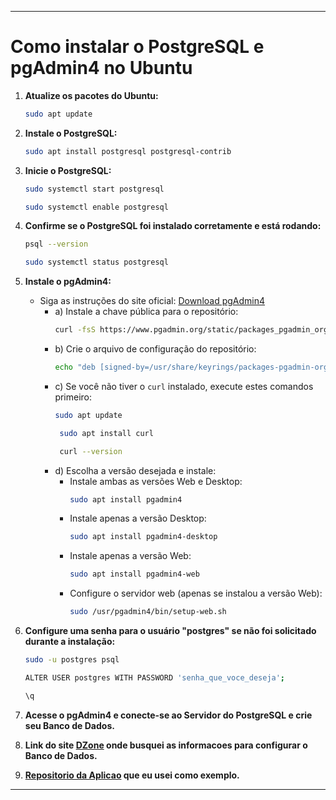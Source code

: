 
---

# Como instalar o PostgreSQL e pgAdmin4 no Ubuntu

1. **Atualize os pacotes do Ubuntu:**
   ```bash
   sudo apt update
   ```

2. **Instale o PostgreSQL:**
   ```bash
   sudo apt install postgresql postgresql-contrib
   ```

3. **Inicie o PostgreSQL:**
   ```bash
   sudo systemctl start postgresql
   ```
      ```bash
   sudo systemctl enable postgresql
   ```

4. **Confirme se o PostgreSQL foi instalado corretamente e está rodando:**
   ```bash
   psql --version
   ```
    ```bash
   sudo systemctl status postgresql
   ```

5. **Instale o pgAdmin4:**
    - Siga as instruções do site oficial: [Download pgAdmin4](https://www.pgadmin.org/download/pgadmin-4-apt/)
        - a) Instale a chave pública para o repositório:
           ```bash
           curl -fsS https://www.pgadmin.org/static/packages_pgadmin_org.pub | sudo gpg --dearmor -o /usr/share/keyrings/packages-pgadmin-org.gpg
           ```
        - b) Crie o arquivo de configuração do repositório:
           ```bash
           echo "deb [signed-by=/usr/share/keyrings/packages-pgadmin-org.gpg] https://www.pgadmin.org/download/pgadmin4/apt/focal pgadmin4 main" | sudo tee /etc/apt/sources.list.d/pgadmin4.list
           ```
        - c) Se você não tiver o `curl` instalado, execute estes comandos primeiro:
           ```bash
           sudo apt update
           ```
          ```bash
           sudo apt install curl
           ```
          ```bash
           curl --version
           ```
        - d) Escolha a versão desejada e instale:
            - Instale ambas as versões Web e Desktop:
              ```bash
              sudo apt install pgadmin4
              ```
            - Instale apenas a versão Desktop:
              ```bash
              sudo apt install pgadmin4-desktop
              ```
            - Instale apenas a versão Web:
              ```bash
              sudo apt install pgadmin4-web
              ```
            - Configure o servidor web (apenas se instalou a versão Web):
              ```bash
              sudo /usr/pgadmin4/bin/setup-web.sh
              ```

6. **Configure uma senha para o usuário "postgres" se não foi solicitado durante a instalação:**
   ```bash
   sudo -u postgres psql
   ```
    ```bash
   ALTER USER postgres WITH PASSWORD 'senha_que_voce_deseja';
   ```
    ```bash
   \q
   ```

7. **Acesse o pgAdmin4 e conecte-se ao Servidor do PostgreSQL e crie seu Banco de Dados.**


8. **Link do site [DZone](https://dzone.com/articles/bounty-spring-boot-and-postgresql-database/) onde busquei as informacoes para configurar o Banco de Dados.**


9. **[Repositorio da Aplicao](https://github.com/Milsondepaz/install-postgresql-and-pgadmin/) que eu usei como exemplo.**


---